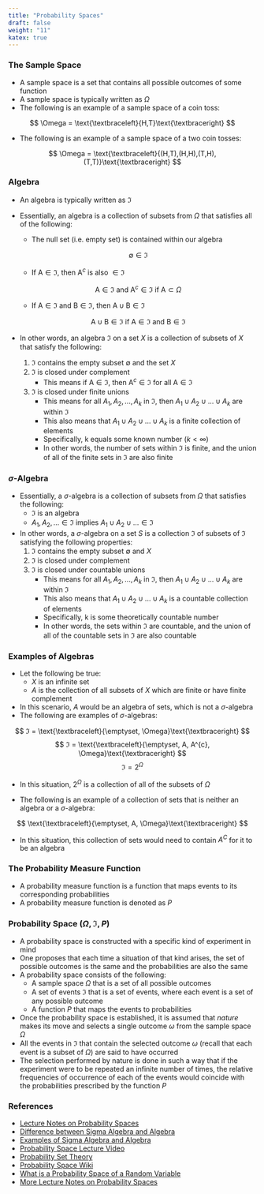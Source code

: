 ```yaml
---
title: "Probability Spaces"
draft: false
weight: "11"
katex: true
---
```


### The Sample Space
- A sample space is a set that contains all possible outcomes of some function
- A sample space is typically written as $\Omega$
- The following is an example of a sample space of a coin toss:

$$ \Omega = \text{\textbraceleft}{H,T}\text{\textbraceright} $$

- The following is an example of a sample space of a two coin tosses:

$$ \Omega = \text{\textbraceleft}{(H,T),(H,H),(T,H),(T,T)}\text{\textbraceright} $$

### Algebra
- An algebra is typically written as $ℑ$
- Essentially, an algebra is a collection of subsets from $\Omega$ that satisfies all of the following:
	- The null set (i.e. empty set) is contained within our algebra

	$$ \emptyset \in ℑ $$

	- If $\text{A} \in ℑ$, then $\text{A}^{c}$ is also $\in ℑ$

	$$ \text{A} \in ℑ \text{ and } \text{A}^{c} \in ℑ \text{ if } \text{A} \subset \Omega $$

	- If $\text{A} \in ℑ$ and $\text{B} \in ℑ$, then $\text{A} \cup \text{B} \in ℑ$

	$$ \text{A} \cup \text{B} \in ℑ \text{ if } \text{A} \in ℑ \text{ and } \text{B} \in ℑ $$

- In other words, an algebra $ℑ$ on a set $X$ is a collection of subsets of $X$ that satisfy the following:
	1. $ℑ$ contains the empty subset $\emptyset$ and the set $X$
	2. $ℑ$ is closed under complement
		- This means if $\text{A} \in ℑ$, then $\text{A}^{c} \in ℑ$ for all $\text{A} \in ℑ$
	3. $ℑ$ is closed under finite unions
		- This means for all $A_{1},A_{2},...,A_{k}$ in $ℑ$, then $A_{1} \cup A_{2} \cup ... \cup A_{k}$ are within $ℑ$
		- This also means that $A_{1} \cup A_{2} \cup ... \cup A_{k}$ is a finite collection of elements
		- Specifically, k equals some known number $(k < \infty)$
		- In other words, the number of sets within $ℑ$ is finite, and the union of all of the finite sets in $ℑ$ are also finite

### $\sigma$-Algebra
- Essentially, a $\sigma$-algebra is a collection of subsets from $\Omega$ that satisfies the following:
	- $ℑ$ is an algebra
	- $A_{1}, A_{2}, ... \in ℑ$ implies $A_{1} \cup A_{2} \cup ... \in ℑ$
- In other words, a $\sigma$-algebra on a set $S$ is a collection $ℑ$ of subsets of $ℑ$ satisfying the following properties:
	1. $ℑ$ contains the empty subset $\emptyset$ and $X$
	2. $ℑ$ is closed under complement
	3. $ℑ$ is closed under countable unions
		- This means for all $A_{1},A_{2},...,A_{k}$ in $ℑ$, then $A_{1} \cup A_{2} \cup ... \cup A_{k}$ are within $ℑ$
		- This also means that $A_{1} \cup A_{2} \cup ... \cup A_{k}$ is a countable collection of elements
		- Specifically, k is some theoretically countable number
		- In other words, the sets within $ℑ$ are countable, and the union of all of the countable sets in $ℑ$ are also countable

### Examples of Algebras
- Let the following be true:
	- $X$ is an infinite set
	- $A$ is the collection of all subsets of $X$ which are finite or have finite complement
- In this scenario, $A$ would be an algebra of sets, which is not a $\sigma$-algebra
- The following are examples of $\sigma$-algebras:

$$ ℑ = \text{\textbraceleft}{\emptyset, \Omega}\text{\textbraceright} $$
$$ ℑ = \text{\textbraceleft}{\emptyset, A, A^{c}, \Omega}\text{\textbraceright} $$
$$ ℑ = 2^{\Omega} $$
- In this situation, $2^{\Omega}$ is a collection of all of the subsets of $\Omega$

- The following is an example of a collection of sets that is neither an algebra or a $\sigma$-algebra:

$$ \text{\textbraceleft}{\emptyset, A, \Omega}\text{\textbraceright} $$
- In this situation, this collection of sets would need to contain $A^{C}$ for it to be an algebra

### The Probability Measure Function
- A probability measure function is a function that maps events to its corresponding probabilities
- A probability measure function is denoted as $P$

### Probability Space $(\Omega, ℑ, P)$
- A probability space is constructed with a specific kind of experiment in mind
- One proposes that each time a situation of that kind arises, the set of possible outcomes is the same and the probabilities are also the same
- A probability space consists of the following:
	- A sample space $\Omega$ that is a set of all possible outcomes
	- A set of events $ℑ$ that is a set of events, where each event is a set of any possible outcome
	- A function $P$ that maps the events to probabilities
- Once the probability space is established, it is assumed that *nature* makes its move and selects a single outcome $\omega$ from the sample space $\Omega$
- All the events in $ℑ$ that contain the selected outcome $\omega$ (recall that each event is a subset of $\Omega$) are said to have occurred
- The selection performed by nature is done in such a way that if the experiment were to be repeated an infinite number of times, the relative frequencies of occurrence of each of the events would coincide with the probabilities prescribed by the function $P$

### References
- [Lecture Notes on Probability Spaces](http://www.its.caltech.edu/~mshum/stats/lect1.pdf)
- [Difference between Sigma Algebra and Algebra](https://math.stackexchange.com/questions/150530/sigma-algebra-and-algebra-difference)
- [Examples of Sigma Algebra and Algebra](https://www.quora.com/Can-you-give-some-examples-where-algebra-and-sigma-algebra-are-different)
- [Probability Space Lecture Video](https://www.youtube.com/watch?v=-nnJQ0kJgIY&list=PLbMVogVj5nJQqGHrpAloTec_lOKsG-foc&index=4)
- [Probability Set Theory](http://theanalysisofdata.com/probability/A_1.html)
- [Probability Space Wiki](https://en.wikipedia.org/wiki/Probability_space)
- [What is a Probability Space of a Random Variable](https://math.stackexchange.com/questions/1990959/probability-space-of-a-random-variable)
- [More Lecture Notes on Probability Spaces](https://sites.math.washington.edu/~hoffman/521/week1notes.pdf)
